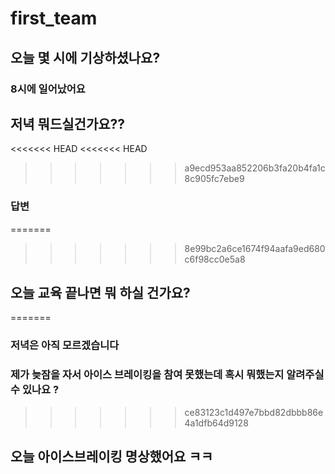# first_team
## 오늘 몇 시에 기상하셨나요?
### 8시에 일어났어요
## 저녁 뭐드실건가요??
<<<<<<< HEAD
<<<<<<< HEAD
>>>>>>> a9ecd953aa852206b3fa20b4fa1c8c905fc7ebe9
### 답변
=======
>>>>>>> 8e99bc2a6ce1674f94aafa9ed680c6f98cc0e5a8
## 오늘 교육 끝나면 뭐 하실 건가요?
=======

### 저녁은 아직 모르겠습니다
### 제가 늦잠을 자서 아이스 브레이킹을 참여 못했는데 혹시 뭐했는지 알려주실 수 있나요 ?
>>>>>>> ce83123c1d497e7bbd82dbbb86e4a1dfb64d9128
## 오늘 아이스브레이킹 명상했어요 ㅋㅋ
